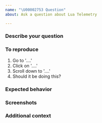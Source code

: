 ```yaml
---
name: "\U00002753 Question"
about: Ask a question about Lua Telemetry

---
```


### Describe your question
<!-- A clear and concise description of your question and specify the transmitter model (ie: X9D, X7)  -->

### To reproduce
<!-- Steps to reproduce the behavior, example:  -->
1. Go to '....'
2. Click on '....'
3. Scroll down to '....'
4. Should it be doing this?

### Expected behavior
<!-- A clear and concise description of what you expected to happen.  -->

### Screenshots
<!-- If applicable, add screenshots to help explain your question.  -->

### Additional context
<!-- Add any other context about the question here.  -->
